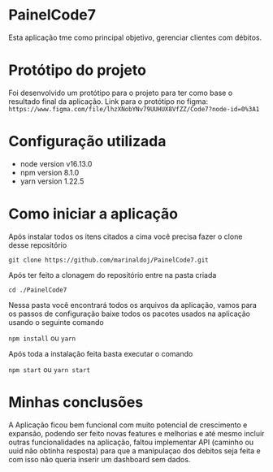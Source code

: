 # PainelCode7

Esta aplicação tme como principal objetivo, gerenciar clientes com débitos.

# Protótipo do projeto

Foi desenvolvido um protótipo para o projeto para ter como base o resultado final da aplicação.
Link para o protótipo no figma: 
``` https://www.figma.com/file/lhzXNobYNv79UUHUX8VfZZ/Code7?node-id=0%3A1 ```

# Configuração utilizada

* node version v16.13.0
* npm version 8.1.0
* yarn version 1.22.5

# Como iniciar a aplicação

Após instalar todos os itens citados a cima você precisa fazer o clone desse repositório

``` git clone https://github.com/marinaldoj/PainelCode7.git ```

Após ter feito a clonagem do repositório entre na pasta criada

``` cd ./PainelCode7 ```

Nessa pasta você encontrará todos os arquivos da aplicação, vamos para os passos de configuração
baixe todos os pacotes usados na aplicação usando o seguinte comando

``` npm install ``` ou ``` yarn ```

Após toda a instalação feita basta executar o comando

`npm start` ou `yarn start`

# Minhas conclusões

A Aplicação ficou bem funcional com muito potencial de crescimento e expansão, podendo ser feito novas features e melhorias e até mesmo incluir outras funcionalidades na aplicação, faltou implementar API (caminho ou uuid não obtinha resposta) para que a manipulaçao dos debitos seja feita e com isso não queria inserir um dashboard sem dados.

